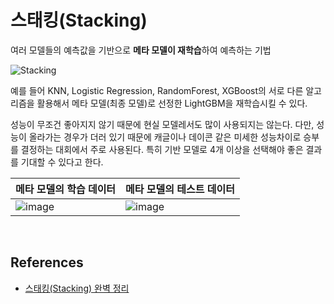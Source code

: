 # 스태킹(Stacking)

여러 모델들의 예측값을 기반으로 **메타 모델이 재학습**하여 예측하는 기법

![Stacking](https://user-images.githubusercontent.com/64063767/152153691-7c9f6ab3-742b-42cc-b034-4bd6d25c9dc0.png)

예를 들어 KNN, Logistic Regression, RandomForest, XGBoost의 서로 다른 알고리즘을 활용해서 메타 모델(최종 모델)로 선정한 LightGBM을 재학습시킬 수 있다.

성능이 무조건 좋아지지 않기 때문에 현실 모델레서도 많이 사용되지는 않는다. 다만, 성능이 올라가는 경우가 더러 있기 때문에 캐글이나 데이콘 같은 미세한 성능차이로 승부를 결정하는 대회에서 주로 사용된다. 특히 기반 모델로 4개 이상을 선택해야 좋은 결과를 기대할 수 있다고 한다.

| 메타 모델의 학습 데이터                                      | 메타 모델의 테스트 데이터                                    |
| ------------------------------------------------------------ | ------------------------------------------------------------ |
| ![image](https://user-images.githubusercontent.com/64063767/152162397-74ed146d-b180-47c7-b291-ef8bf34c0bca.png) | ![image](https://user-images.githubusercontent.com/64063767/152162447-ce64bd0b-d747-4cc8-93fa-e15f2c382d4d.png) |

<br/>

## References

- [스태킹(Stacking) 완벽 정리](https://hwi-doc.tistory.com/entry/%EC%8A%A4%ED%83%9C%ED%82%B9Stacking-%EC%99%84%EB%B2%BD-%EC%A0%95%EB%A6%AC)